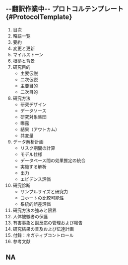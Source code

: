 ## --翻訳作業中-- プロトコルテンプレート {#ProtocolTemplate}

1. 目次
2. 略語一覧
3. 要約
4. 変更と更新
5. マイルストーン
6. 根拠と背景
7. 研究目的
    - 主要仮説
    - 二次仮説
    - 主要目的
    - 二次目的
8. 研究方法
    - 研究デザイン
    - データソース
    - 研究対象集団
    - 曝露
    - 結果（アウトカム）
    - 共変量
9. データ解析計画
    - リスク期間の計算
    - モデル仕様
    - データベース間の効果推定の統合
    - 実施する解析
    - 出力
    - エビデンス評価
10. 研究診断
    - サンプルサイズと研究力
    - コホートの比較可能性
    - 系統的誤差評価
11. 研究方法の強みと限界
12. 人体被験者の保護
13. 有害事象と副反応の管理および報告
14. 研究結果の普及および伝達計画
15. 付録：ネガティブコントロール
16. 参考文献

## NA
